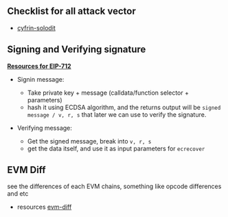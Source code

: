 ## Checklist for all attack vector
 - [cyfrin-solodit](https://github.com/Cyfrin/audit-checklist/blob/main/checklist.json)


## Signing and Verifying signature

 [**Resources for EIP-712**](https://eips.ethereum.org/EIPS/eip-712) 
 
 - Signin message:
   - Take private key + message (calldata/function selector + parameters)
   - hash it using ECDSA algorithm, and the returns output will be `signed message / v, r, s` that later we can use to verify the signature. 

 - Verifying message:
   - Get the signed message, break into `v, r, s`
   - get the data itself, and use it as input parameters for `ecrecover`


## EVM Diff
 see the differences of each EVM chains, something like opcode differences and etc
 - resources [evm-diff](https://www.evmdiff.com/)




